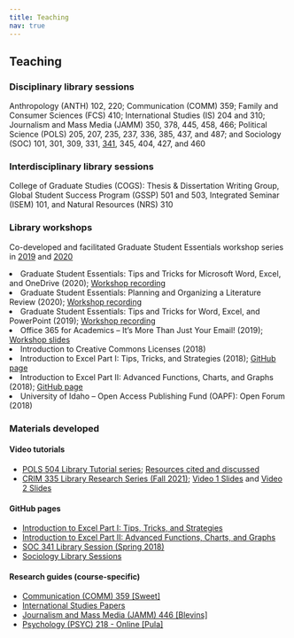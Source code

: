 ```yaml
---
title: Teaching
nav: true
---
```


## Teaching

### Disciplinary library sessions
<p>Anthropology (ANTH) 102, 220; Communication (COMM) 359; Family and Consumer Sciences (FCS) 410; International Studies (IS) 204 and 310; Journalism and Mass Media (JAMM) 350, 378, 445, 458, 466; Political Science (POLS) 205, 207, 235, 237, 336, 385, 437, and 487; and Sociology (SOC) 101, 301, 309, 331, <a href="https://jylisadoney.github.io/soc-341" target="_blank">341</a>, 345, 404, 427, and 460</p>

### Interdisciplinary library sessions
<p>College of Graduate Studies (COGS): Thesis & Dissertation Writing Group, Global Student Success Program (GSSP) 501 and 503, Integrated Seminar (ISEM) 101, and Natural Resources (NRS) 310</p>

<!--
<ul>
  <li>AND 102: Cultural Anthropology</li>
  <li>ANTH 220: Peoples of the World</li>
  <li>ANTH/SOC 427: Racial and Ethnic Relations</li>
  <li>College of Graduate Studies (COGS), Library Session </li>
  <li>College of Graduate Studies (COGS) Thesis/Dissertation Writing Group, Library Session, co-taught</li>
  <li>FCS 401: Professional Ethics and Practice in CFCS</li>
  <li>GSSP 501: Navigating the Graduate Pathway, co-taught</li>
  <li>GSSP 503: Introduction to Graduate Research, co-taught</li>
  <li>IS 204: Special Topics - International Studies Research Methods </li>
  <li>IS 310: The United Nations</li>
  <li>ISEM 101: Special Topics - Integrated Seminar</li>
  <li>JAMM 350: Public Relations Writing and Production</li>
  <li>JAMM 378: American Television Genres</li>
  <li>JAMM 445: History of Mass Media</li>
  <li>JAMM 466: Media Campaign Strategy</li>
  <li>NRS 310: Social Science Research Methods, co-taught</li>
  <li>POLS 205: Introduction to Comparative Politics</li>
  <li>POLS 207: Introduction to Political Behavior</li>
  <li>POLS 235: Political Research Methods and Approaches</li>
  <!--<li>POLS 237: Introduction to International Politics</li>
  <li>POLS 336: Political Research Methods and Approaches II</li>
  <li>POLS 437: American Presidency</li>
  <li>POLS 487: Political Violence and Revolution</li>
  <li>SOC 101: Introduction to Sociology</li>
  <li>SOC 301: Introduction to Diversity and Stratification</li>
  <li>SOC 309: Social Science Research Methods</li>
  <li>SOC 331: Criminology Theory</li>
  <li>SOC 341: Science, Technology, and Society; <a href="https://jylisadoney.github.io/soc-341" target="_blank">GitHub page</a></li>
  <li>SOC 345: Extremism and American Society</li>
  <li>SOC 404: Special Topics - Climate Change & Society, co-taught</li>
  <li>SOC 427: Racial and Ethnic Relations</li>
  <li>SOC 460: Capstone - Sociology in Action</li>
</ul> -->

### Library workshops
<p>Co-developed and facilitated Graduate Student Essentials workshop series in <a href="https://www.youtube.com/playlist?list=PL3MdArvT5LVchT3tZAVCwHhCh3onN0PSf" target="_blank">2019</a> and <a href="https://www.youtube.com/playlist?list=PL3MdArvT5LVfhw9XxOkKUvB3f77oipDXx" target="_blank">2020</a></p>

<li>Graduate Student Essentials: Tips and Tricks for Microsoft Word, Excel, and OneDrive (2020); <a href ="https://youtu.be/VndchZNS3iI" target="_blank">Workshop recording</a></li>
<li>Graduate Student Essentials: Planning and Organizing a Literature Review (2020); <a href="https://youtu.be/KztxeVB7Fbg" target="_blank">Workshop recording</a></li>
<li>Graduate Student Essentials: Tips and Tricks for Word, Excel, and PowerPoint (2019); <a href="https://youtu.be/YspUsSyLCOQ" target="_blank">Workshop recording</a></li>
<li>Office 365 for Academics – It’s More Than Just Your Email! (2019); <a href="https://www.lib.uidaho.edu/media/workshops/Office365forAcademics.pdf" target="_blank">Workshop slides</a></li>
<li>Introduction to Creative Commons Licenses (2018)</li>
<li>Introduction to Excel Part I: Tips, Tricks, and Strategies (2018); <a href="https://jylisadoney.github.io/intro-excel-1/" target="_blank">GitHub page</a></li>
<li>Introduction to Excel Part II: Advanced Functions, Charts, and Graphs (2018); <a href="https://jylisadoney.github.io/intro-excel-2/" target="_blank">GitHub page</a></li>
<li>University of Idaho – Open Access Publishing Fund (OAPF): Open Forum (2018)</li><p></p>

<!--<ul>
  <li><a href="https://youtu.be/YspUsSyLCOQ" target="_blank">Graduate Student Essentials: Tips and Tricks for Word, Excel, and PowerPoint</a>; <a href="{{ '/images/GSE_TipsTricks-Word-Handout_2019.pdf' | relative_url }}" target="_blank">Workshop handout</a></li> 
  <li>Introduction to Creative Commons Licenses</li>
  <li>Introduction to Excel Part I: Tips, Tricks, and Strategies; <a href="https://jylisadoney.github.io/intro-excel-1/" target="_blank">GitHub page</a></li>
  <li>Introduction to Excel Part II: Advanced Functions, Charts, and Graphs; <a href="https://jylisadoney.github.io/intro-excel-2/" target="_blank">GitHub page</a></li>
  <li>Office 365 for Academics - It's More Than Just Your Email; <a href="https://www.lib.uidaho.edu/media/workshops/Office365forAcademics.pdf" target="_blank">Slides</a></li>
  <li>University of Idaho Open Access Publishing Fund, Open Forum</li>
</ul>-->

### Materials developed 

#### Video tutorials
<ul>
  <li><a href="https://www.youtube.com/playlist?list=PL3MdArvT5LVceq5Toj2XLd7NQptPWIIy0" target="_blank">POLS 504 Library Tutorial series</a>; <a href="{{ '/media/Resources-POLS504LibraryTutorials.pdf' | relative_url }}" target="_blank">Resources cited and discussed</a></li>
  <li><a href="https://youtube.com/playlist?list=PL2VCfpBUgJGiVB290KMzu0zikjULmfSrS" target="_blank">CRIM 335 Library Research Series (Fall 2021)</a>; <a href=:{{ '/media/CRIM335_Video1-Slides_202109.pdf' | relative_url}}" target="_blank">Video 1 Slides</a> and <a href=:{{ '/media/CRIM335_Video2-Slides_202109.pdf' | relative_url}}" target="_blank">Video 2 Slides</a></li> 
</ul>

#### GitHub pages
<ul> 
   <li><a href="https://jylisadoney.github.io/intro-excel-1/" target="_blank">Introduction to Excel Part I: Tips, Tricks, and Strategies</a></li>  
  <li><a href="https://jylisadoney.github.io/intro-excel-2/" target="_blank">Introduction to Excel Part II: Advanced Functions, Charts, and Graphs</a></li>
  <li><a href="https://jylisadoney.github.io/soc-341" target="_blank">SOC 341 Library Session (Spring 2018)</a></li>
  <li><a href="https://jylisadoney.github.io/soc" target="_blank">Sociology Library Sessions</a></li>
</ul>

#### Research guides (course-specific)
<ul>
  <li><a href="https://libguides.uidaho.edu/comm359" target="_blank">Communication (COMM) 359 [Sweet]</a></li>
  <li><a href="https://libguides.uidaho.edu/IntlStudiesPapers" target="_blank">International Studies Papers</a></li>
  <li><a href="https://libguides.uidaho.edu/jamm466" target="_blank">Journalism and Mass Media (JAMM) 446 [Blevins]</a></li>
  <li><a href="https://libguides.uidaho.edu/psyc218-online" target="_blank">Psychology (PSYC) 218 - Online [Pula]</a></li>
</ul> 
